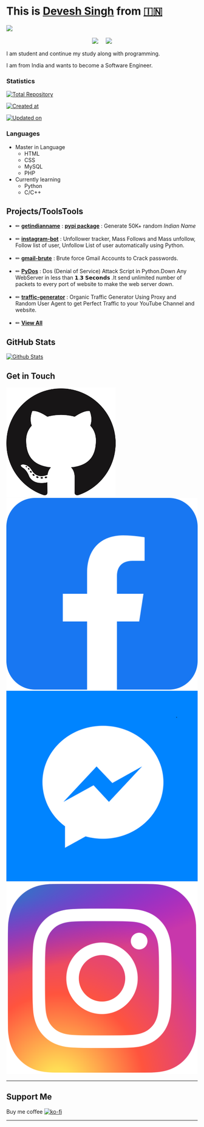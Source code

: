 # This is [Devesh Singh](https://fb.me/devesh790) from [🇮🇳](https://en.m.wikipedia.org/wiki/India)

![](https://komarev.com/ghpvc/?username=devesh7272&style=flat-square&color=blueviolet&label=Profile+Views)
<p align="center"><a href="https://github.com/devesh7272">
<img height="165" src="https://github-readme-stats.vercel.app/api?username=devesh7272&show_icons=true&include_all_commits=true&theme=react&cache_seconds=3200&hide_border=true" /></a>
&nbsp;&nbsp;&nbsp;
<a href="https://github.com/devesh7272"><img src="https://github-readme-stats.vercel.app/api/top-langs/?username=devesh7272&layout=compact&theme=react&hide_border=true" />
</a></p>
I am student and continue my study along with programming.

I am from India and wants to become a Software Engineer.
### Statistics

[![Total Repository](https://badges.pufler.dev/repos/devesh7272)](https://github.com/devesh7272?tab=repositories)

[![Created at](https://badges.pufler.dev/created/devesh7272/devesh7272)](https://github.com/devesh7272/)

[![Updated on ](https://badges.pufler.dev/updated/devesh7272/devesh7272)](https://github.com/devesh7272/)
### Languages
- Master in Language
  - HTML
  - CSS
  - MySQL
  - PHP
- Currently learning
  - Python
  - C/C++
## Projects/ToolsTools
- ✏ **[getindianname](https://github.com/devesh7272/getindianname)** : **[pypi package](https://pypi.org/project/getindianname)** : Generate 50K+ random *Indian Name*<br><br>
- ✏ **[instagram-bot](https://github.com/devesh7272/instagram_bot)** : Unfollower tracker, Mass Follows and Mass unfollow, Follow list of user, Unfollow List of user automatically using Python.<br><br>
- ✏ **[gmail-brute](https://github.com/devesh7272/gmail-brute)** : Brute force Gmail Accounts to Crack passwords.<br><br>
- ✏ **[PyDos](https://github.com/devesh7272/pyDos)** : Dos (Denial of Service) Attack Script in Python.Down Any WebServer in less than 𝟭.𝟯 𝗦𝗲𝗰𝗼𝗻𝗱𝘀 .It send unlimited number of packets to every port of website to make the web server down.<br><br>
- ✏ **[traffic-generator](https://github.com/devesh7272/traffic-generator)** : Organic Traffic Generator Using Proxy and Random User Agent to get Perfect Traffic to your YouTube Channel and website.<br><br>
- ✏ **[View All](https://github.com/devesh7272?tab=repositories)**
## GitHub Stats
[![Github Stats](https://github-profile-trophy.vercel.app/?username=devesh7272&theme=dracula&no-frame=true)](https://github.com/devesh7272)
## Get in Touch
[![Github](img/github.png "Github")](https://github.com/devesh7272) [![Facebook](img/facebook.png  "Facebook")](https://fb.com/devesh790) [![Messenger](img/messenger.png "Messenger")](https://m.me/devesh790) [![Instagram](img/instagram.png "Instagram")](https://www.instagram.com/devesh92744)
_________________
## Support Me
Buy me coffee
[![ko-fi](https://www.ko-fi.com/img/githubbutton_sm.svg)](https://ko-fi.com/Y8Y028S3X)
_________________
<!--
**devesh7272/devesh7272** is a ✨ _special_ ✨ repository because its `README.md` (this file) appears on your GitHub profile.

Here are some ideas to get you started:

- 🔭 I’m currently working on ...
- 🌱 I’m currently learning ...
- 👯 I’m looking to collaborate on ...
- 🤔 I’m looking for help with ...
- 💬 Ask me about ...
- 📫 How to reach me: ...
- 😄 Pronouns: ...
- ⚡ Fun fact: ...
-->
